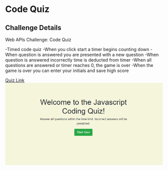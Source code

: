 # Code Quiz

## Challenge Details

Web APIs Challenge: Code Quiz

-Timed code quiz
-When you click start a timer begins counting down
-When question is answered you are presented with a new question
-When question is answered incorrectly time is deducted from timer
-When all questions are answered or timer reaches 0, the game is over
-When the game is over you can enter your initials and save high score

[Quiz Link](https://woodb58.github.io/quiz-challenge/)
![Quiz page](./assets/images/quiz.png)
